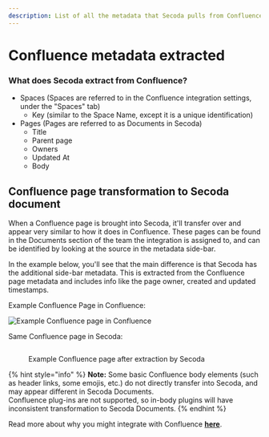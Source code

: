 ```yaml
---
description: List of all the metadata that Secoda pulls from Confluence
---
```


# Confluence metadata extracted

### What does Secoda extract from Confluence?

* Spaces (Spaces are referred to in the Confluence integration settings, under the "Spaces" tab)
  * Key (similar to the Space Name, except it is a unique identification)
* Pages (Pages are referred to as Documents in Secoda)
  * Title
  * Parent page
  * Owners
  * Updated At
  * Body

## Confluence page transformation to Secoda document

When a Confluence page is brought into Secoda, it'll transfer over and appear very similar to how it does in Confluence. These pages can be found in the Documents section of the team the integration is assigned to, and can be identified by looking at the source in the metadata side-bar.&#x20;

In the example below, you'll see that the main difference is that Secoda has the additional side-bar metadata. This is extracted from the Confluence page metadata and includes info like the page owner, created and updated timestamps.&#x20;

Example Confluence Page in Confluence:&#x20;

![Example Confluence page in Confluence](https://secoda-public-media-assets.s3.amazonaws.com/72384c09-7e35-4d8c-a24f-5ea5ba58ac95.png)

Same Confluence page in Secoda:&#x20;

<figure><img src="https://secoda-public-media-assets.s3.amazonaws.com/6b92be98-59e6-425c-a3f5-3bf003024cfc.png" alt=""><figcaption><p>Example Confluence page after extraction by Secoda</p></figcaption></figure>

{% hint style="info" %}
**Note:** Some basic Confluence body elements (such as header links, some emojis, etc.) do not directly transfer into Secoda, and may appear different in Secoda Documents.\
Confluence plug-ins are not supported, so in-body plugins will have inconsistent transformation to Secoda Documents.
{% endhint %}

Read more about why you might integrate with Confluence [**here**](../../../best-practices/integrating-secoda-into-existing-workflows.md#integration-1).
